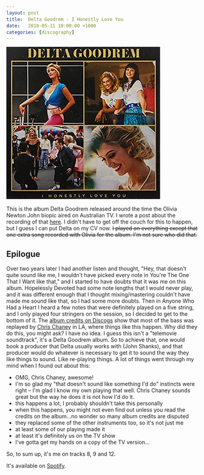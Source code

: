 ```yaml
---
layout: post
title:  Delta Goodrem - I Honestly Love You
date:   2018-05-11 10:00:00 +1000
categories: [discography]
---
```


![](/assets/discography/delta.jpg)

This is the album Delta Goodrem released around the time the Olivia Newton John biopic aired on Australian TV. I wrote a post about the recording of that [here](/discography/2018/05/13/hopelessly-devoted-to-you.html). I didn't have to get off the couch for this to happen, but I guess I can put Delta on my CV now. ~~I played on everything except that one extra song recorded with Olivia for the album. I'm not sure who did that.~~

## Epilogue

Over two years later I had another listen and thought, "Hey, that doesn't quite sound like me, I wouldn't have picked every note in You're The One That I Want like that," and I started to have doubts that it was me on this album. Hopelessly Devoted had some note lengths that I would never play, and it was different enough that I thought mixing/mastering couldn't have made me sound like that, so I had some more doubts. Then in Anyone Who Had a Heart I heard a few notes that were definitely played on a five string, and I only played four stringers on the session, so I decided to get to the bottom of it. The [album credits on Discogs](https://www.discogs.com/Delta-Goodrem-I-Honestly-Love-You/release/11959989) show that most of the bass was replayed by [Chris Chaney](https://en.wikipedia.org/wiki/Chris_Chaney) in LA, where things like this happen. Why did they do this, you might ask? I have no idea. I guess this isn't a "telemovie soundtrack", it's a Delta Goodrem album. So to achieve that, one would book a producer that Delta usually works with (John Shanks), and that producer would do whatever is necessary to get it to sound the way they like things to sound. Like re-playing things. A lot of things went through my mind when I found out about this:

- OMG, Chris Chaney, awesome! 
- I'm so glad my "that doesn't sound like something I'd do" instincts were right – I'm glad I know my own playing that well. Chris Chaney sounds great but the way he does it is not how I'd do it.
- this happens a lot, I probably shouldn't take this personally
- when this happens, you might not even find out unless you read the credits on the album...no wonder so many album credits are disputed
- they replaced some of the other instruments too, so it's not just me
- at least some of our playing made it
- at least it's definitely us on the TV show
- I've gotta get my hands on a copy of the TV version...

So, to sum up, it's me on tracks 8, 9 and 12. 

It's available on [Spotify](https://open.spotify.com/album/11lHEjfJmLeEUb5uLiAn5v?si=BGZl09VxSgWmQ9JoDE7V9Q).